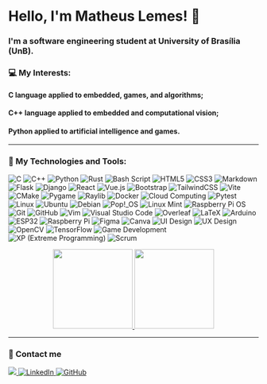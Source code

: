 # Hello, I'm Matheus Lemes! 👋
### I'm a software engineering student at University of Brasília (UnB).

### 💻 My Interests:
#### C language applied to embedded, games, and algorithms;
#### C++ language applied to embedded and computational vision;
#### Python applied to artificial intelligence and games.

---

### 🔧 My Technologies and Tools:

![C](https://img.shields.io/badge/c-%2300599C.svg?style=for-the-badge&logo=c&logoColor=white)
![C++](https://img.shields.io/badge/c++-%2300599C.svg?style=for-the-badge&logo=c%2B%2B&logoColor=white)
![Python](https://img.shields.io/badge/python-3670A0?style=for-the-badge&logo=python&logoColor=ffdd54)
![Rust](https://img.shields.io/badge/rust-%23000000.svg?style=for-the-badge&logo=rust&logoColor=white)
![Bash Script](https://img.shields.io/badge/bash_script-%23121011.svg?style=for-the-badge&logo=gnu-bash&logoColor=white)
![HTML5](https://img.shields.io/badge/html5-%23E34F26.svg?style=for-the-badge&logo=html5&logoColor=white)
![CSS3](https://img.shields.io/badge/css3-%231572B6.svg?style=for-the-badge&logo=css3&logoColor=white)
![Markdown](https://img.shields.io/badge/markdown-%23000000.svg?style=for-the-badge&logo=markdown&logoColor=white)
![Flask](https://img.shields.io/badge/flask-%23000000.svg?style=for-the-badge&logo=flask&logoColor=white)
![Django](https://img.shields.io/badge/django-%23092E20.svg?style=for-the-badge&logo=django&logoColor=white)
![React](https://img.shields.io/badge/react-%2320232a.svg?style=for-the-badge&logo=react&logoColor=%2361DAFB)
![Vue.js](https://img.shields.io/badge/vuejs-%2335495e.svg?style=for-the-badge&logo=vuedotjs&logoColor=%234FC08D)
![Bootstrap](https://img.shields.io/badge/bootstrap-%238511FA.svg?style=for-the-badge&logo=bootstrap&logoColor=white)
![TailwindCSS](https://img.shields.io/badge/tailwindcss-%2338B2AC.svg?style=for-the-badge&logo=tailwind-css&logoColor=white)
![Vite](https://img.shields.io/badge/vite-%23646CFF.svg?style=for-the-badge&logo=vite&logoColor=white)
![CMake](https://img.shields.io/badge/CMake-%23064F8C?style=for-the-badge&logo=cmake&logoColor=white)
![Pygame](https://img.shields.io/badge/PyGame-6DA42F?style=for-the-badge&logo=pygame&logoColor=white)
![Raylib](https://img.shields.io/badge/Raylib-000000?style=for-the-badge&logo=raylib&logoColor=white)
![Docker](https://img.shields.io/badge/docker-%230db7ed.svg?style=for-the-badge&logo=docker&logoColor=white)
![Cloud Computing](https://img.shields.io/badge/Cloud%20Computing-%234285F4?style=for-the-badge&logoColor=white)
![Pytest](https://img.shields.io/badge/Pytest-%2300A494?style=for-the-badge&logo=pytest&logoColor=white)
![Linux](https://img.shields.io/badge/Linux-FCC624?style=for-the-badge&logo=linux&logoColor=black)
![Ubuntu](https://img.shields.io/badge/Ubuntu-E95420?style=for-the-badge&logo=ubuntu&logoColor=white)
![Debian](https://img.shields.io/badge/Debian-%23A80030?style=for-the-badge&logo=debian&logoColor=white)
![Pop!_OS](https://img.shields.io/badge/Pop!_OS-%2348B9C7?style=for-the-badge&logo=popos&logoColor=white)
![Linux Mint](https://img.shields.io/badge/Linux%20Mint-%2387CF3E?style=for-the-badge&logo=linuxmint&logoColor=white)
![Raspberry Pi OS](https://img.shields.io/badge/Raspberry%20Pi%20OS-%23C51A4A?style=for-the-badge&logo=raspberrypi&logoColor=white)
![Git](https://img.shields.io/badge/git-%23F05033.svg?style=for-the-badge&logo=git&logoColor=white)
![GitHub](https://img.shields.io/badge/github-%23121011.svg?style=for-the-badge&logo=github&logoColor=white)
![Vim](https://img.shields.io/badge/VIM-%2311AB00.svg?style=for-the-badge&logo=vim&logoColor=white)
![Visual Studio Code](https://img.shields.io/badge/Visual%20Studio%20Code-0078d7.svg?style=for-the-badge&logo=visual-studio-code&logoColor=white)
![Overleaf](https://img.shields.io/badge/Overleaf-%2347A141?style=for-the-badge&logo=overleaf&logoColor=white)
![LaTeX](https://img.shields.io/badge/latex-%23008080.svg?style=for-the-badge&logo=latex&logoColor=white)
![Arduino](https://img.shields.io/badge/Arduino-%2300979D?style=for-the-badge&logo=arduino&logoColor=white)
![ESP32](https://img.shields.io/badge/ESP32-%23E7352C?style=for-the-badge&logo=espressif&logoColor=white)
![Raspberry Pi](https://img.shields.io/badge/Raspberry%20Pi-%23A22846?style=for-the-badge&logo=raspberrypi&logoColor=white)
![Figma](https://img.shields.io/badge/figma-%23F24E1E.svg?style=for-the-badge&logo=figma&logoColor=white)
![Canva](https://img.shields.io/badge/Canva-%2300C4CC.svg?style=for-the-badge&logo=Canva&logoColor=white)
![UI Design](https://img.shields.io/badge/UI%20Design-%23FF007A?style=for-the-badge&logoColor=white)
![UX Design](https://img.shields.io/badge/UX%20Design-%2300C4CC.svg?style=for-the-badge&logoColor=white)
![OpenCV](https://img.shields.io/badge/OpenCV-%235C3EE8?style=for-the-badge&logo=opencv&logoColor=white)
![TensorFlow](https://img.shields.io/badge/TensorFlow-%23FF6F00?style=for-the-badge&logo=tensorflow&logoColor=white)
![Game Development](https://img.shields.io/badge/Game%20Development-800080?style=for-the-badge&logoColor=white)
![XP (Extreme Programming)](https://img.shields.io/badge/XP%20(Extreme%20Programming)-green?style=for-the-badge&logoColor=white)
![Scrum](https://img.shields.io/badge/Scrum-black?style=for-the-badge&logo=scrumalliance&logoColor=white)
<p align="center">
  <a href="https://github.com/matheuslemesam">
    <img height="160" src="https://github-readme-stats.vercel.app/api?username=matheuslemesam&show_icons=true&theme=transparent" />
  </a>
  <a href="https://github.com/matheuslemesam">
    <img height="160" src="https://github-readme-stats.vercel.app/api/top-langs/?username=matheuslemesam&hide_progress=true&theme=transparent" />
  </a>
</p>

---


### :speech_balloon: Contact me

<p>
  <a href="mailto:matheuslemesam@gmail.com">
    <img src="https://img.shields.io/badge/Gmail-%23D44638?style=for-the-badge&logo=gmail&logoColor=white" />
  </a>
  <a href="https://www.linkedin.com/in/matheus-lemes-amaral-877a71309/" target="_blank">
    <img src="https://img.shields.io/badge/LinkedIn-%230077B5?style=for-the-badge&logo=linkedin&logoColor=white" alt="LinkedIn">
  </a>
  <a href="https://github.com/matheuslemesam" target="_blank">
    <img src="https://img.shields.io/badge/GitHub-%23121011?style=for-the-badge&logo=github&logoColor=white" alt="GitHub">
  </a>
</p>
